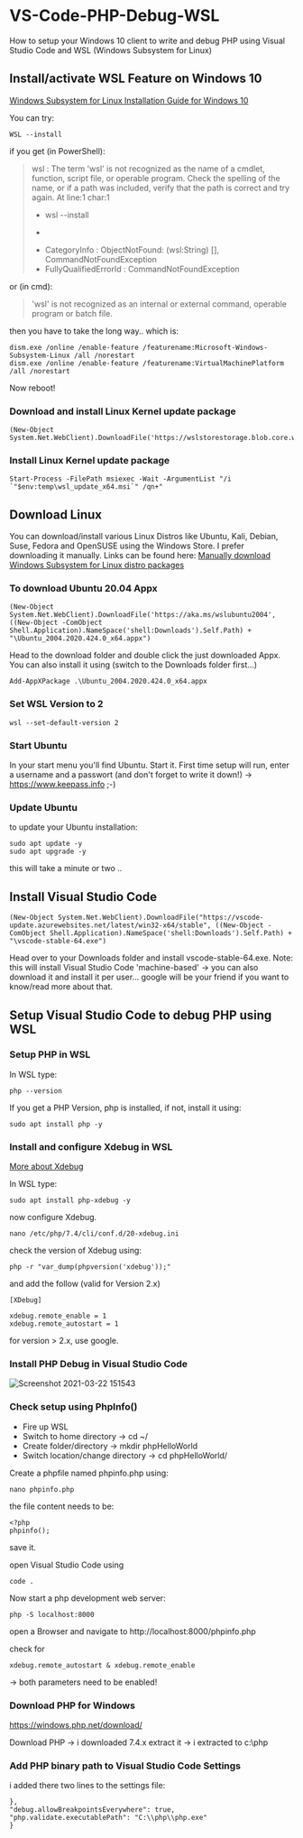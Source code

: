 # VS-Code-PHP-Debug-WSL

How to setup your Windows 10 client to write and debug PHP using Visual Studio Code and WSL  (Windows Subsystem for Linux)

## Install/activate WSL Feature on Windows 10
<a href="https://docs.microsoft.com/en-us/windows/wsl/install-win10" target="_blank">Windows Subsystem for Linux Installation Guide for Windows 10</a>

You can try:
 
    WSL --install

if you get (in PowerShell):

> wsl : The term 'wsl' is not recognized as the name of a cmdlet,
> function, script file, or operable program. Check the 
> spelling of the name, or if a path was included, verify that the path
> is correct and try again.
> At line:1 char:1
> + wsl --install
> + ~~~
> + CategoryInfo : ObjectNotFound: (wsl:String) [], CommandNotFoundException
> + FullyQualifiedErrorId : CommandNotFoundException

or (in cmd):

> 'wsl' is not recognized as an internal or external command, operable
> program or batch file.

then you have to take the long way.. which is:

    dism.exe /online /enable-feature /featurename:Microsoft-Windows-Subsystem-Linux /all /norestart
    dism.exe /online /enable-feature /featurename:VirtualMachinePlatform /all /norestart
Now reboot!

### Download and install Linux Kernel update package

    (New-Object System.Net.WebClient).DownloadFile('https://wslstorestorage.blob.core.windows.net/wslblob/wsl_update_x64.msi',"$env:temp\wsl_update_x64.msi")

### Install Linux Kernel update package

    Start-Process -FilePath msiexec -Wait -ArgumentList "/i `"$env:temp\wsl_update_x64.msi`" /qn+"

## Download Linux
You can download/install various Linux Distros like Ubuntu, Kali, Debian, Suse, Fedora and OpenSUSE using the Windows Store. I prefer downloading it manually. Links can be found here:
<a href="https://docs.microsoft.com/en-us/windows/wsl/install-manual" target="_blank">Manually download Windows Subsystem for Linux distro packages</a>

### To download Ubuntu 20.04 Appx

    (New-Object System.Net.WebClient).DownloadFile('https://aka.ms/wslubuntu2004',((New-Object -ComObject Shell.Application).NameSpace('shell:Downloads').Self.Path) + "\Ubuntu_2004.2020.424.0_x64.appx")

Head to the download folder and double click the just downloaded Appx. You can also install it using (switch to the Downloads folder first...)

    Add-AppXPackage .\Ubuntu_2004.2020.424.0_x64.appx

### Set WSL Version to 2

    wsl --set-default-version 2

### Start Ubuntu
In your start menu you'll find Ubuntu. Start it. First time setup will run, enter a username and a passwort (and don't forget to write it down!) -> https://www.keepass.info ;-)

### Update Ubuntu
to update your Ubuntu installation:

    sudo apt update -y
    sudo apt upgrade -y
this will take a minute or two .. 
## Install Visual Studio Code

    (New-Object System.Net.WebClient).DownloadFile("https://vscode-update.azurewebsites.net/latest/win32-x64/stable", ((New-Object -ComObject Shell.Application).NameSpace('shell:Downloads').Self.Path) + "\vscode-stable-64.exe")

Head over to your Downloads folder and install vscode-stable-64.exe.
Note: this will install Visual Studio Code 'machine-based' -> you can also download it and install it per user... google will be your friend if you want to know/read more about that.

## Setup Visual Studio Code to debug PHP using WSL

### Setup PHP in WSL
In WSL type:

    php --version

If you get a PHP Version, php is installed, if not, install it using:

    sudo apt install php -y

### Install and configure Xdebug in WSL
<a href="https://xdebug.org/docs/install" target="_black">More about Xdebug</a>

In WSL type: 

    sudo apt install php-xdebug -y

now configure Xdebug.

    nano /etc/php/7.4/cli/conf.d/20-xdebug.ini

check the version of Xdebug using:

    php -r "var_dump(phpversion('xdebug'));"

and add the follow (valid for Version 2.x)

    [XDebug]
    
    xdebug.remote_enable = 1
    xdebug.remote_autostart = 1

for version > 2.x, use google.

### Install PHP Debug in Visual Studio Code

![Screenshot 2021-03-22 151543](https://user-images.githubusercontent.com/2221944/112003768-7e0e9a80-8b21-11eb-8d0d-f7101959c7a0.png)

### Check setup using PhpInfo()

- Fire up WSL
- Switch to home directory -> cd ~/
- Create folder/directory -> mkdir phpHelloWorld
- Switch location/change directory -> cd phpHelloWorld/

Create a phpfile named phpinfo.php using:

    nano phpinfo.php

the file content needs to be: 

    <?php
    phpinfo();

save it.

open Visual Studio Code using 

    code .

Now start a php development web server: 

    php -S localhost:8000

open a Browser and navigate to http://localhost:8000/phpinfo.php

check for

    xdebug.remote_autostart & xdebug.remote_enable 

-> both parameters need to be enabled!

### Download PHP for Windows

https://windows.php.net/download/

Download PHP -> i downloaded 7.4.x
extract it -> i extracted to c:\php

### Add PHP binary path to Visual Studio Code Settings
i added there two lines to the settings file:

    },
    "debug.allowBreakpointsEverywhere": true,
    "php.validate.executablePath": "C:\\php\\php.exe"
    }
